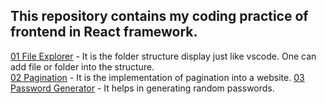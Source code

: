 <h2>This repository contains my coding practice of frontend in React framework.</h2>

[01 File Explorer](https://github.com/KhushiiVora/FrontendPractice/tree/main/src/components/01%20file%20explorer) - It is the folder structure display just like vscode. One can add file or folder into the structure.
<br/>
[02 Pagination](https://github.com/KhushiiVora/FrontendPractice/tree/main/src/components/02%20pagination) - It is the implementation of pagination into a website.
[03 Password Generator](https://github.com/KhushiiVora/FrontendPractice/tree/main/src/components/02%20pagination) - It helps in generating random passwords.
